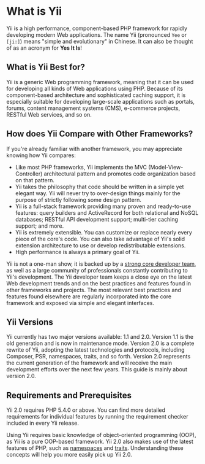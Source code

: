 What is Yii
===========

Yii is a high performance, component-based PHP framework for rapidly developing modern Web applications.
The name Yii (pronounced `Yee` or `[ji:]`) means "simple and evolutionary" in Chinese. It can also
be thought of as an acronym for **Yes It Is**!


What is Yii Best for?
---------------------

Yii is a generic Web programming framework, meaning that it can be used for developing all kinds
of Web applications using PHP. Because of its component-based architecture and sophisticated caching
support, it is especially suitable for developing large-scale applications such as portals, forums, content
management systems (CMS), e-commerce projects, RESTful Web services, and so on.


How does Yii Compare with Other Frameworks?
-------------------------------------------

If you're already familiar with another framework, you may appreciate knowing how Yii compares:

- Like most PHP frameworks, Yii implements the MVC (Model-View-Controller) architectural pattern and promotes code
  organization based on that pattern.
- Yii takes the philosophy that code should be written in a simple yet elegant way. Yii will never try to
  over-design things mainly for the purpose of strictly following some design pattern.
- Yii is a full-stack framework providing many proven and ready-to-use features: query builders
  and ActiveRecord for both relational and NoSQL databases; RESTful API development support; multi-tier
  caching support; and more.
- Yii is extremely extensible. You can customize or replace nearly every piece of the core's code. You can also
  take advantage of Yii's solid extension architecture to use or develop redistributable extensions.
- High performance is always a primary goal of Yii.

Yii is not a one-man show, it is backed up by a [strong core developer team](http://www.yiiframework.com/team/), as well as a large community
of professionals constantly contributing to Yii's development. The Yii developer team
keeps a close eye on the latest Web development trends and on the best practices and features
found in other frameworks and projects. The most relevant best practices and features found elsewhere are regularly incorporated into the core framework and exposed
via simple and elegant interfaces.


Yii Versions
------------

Yii currently has two major versions available: 1.1 and 2.0. Version 1.1 is the old generation and is now in maintenance mode. Version 2.0 is a complete rewrite of Yii, adopting the latest
technologies and protocols, including Composer, PSR, namespaces, traits, and so forth. Version 2.0 represents the current
generation of the framework and will receive the main development efforts over the next few years.
This guide is mainly about version 2.0.


Requirements and Prerequisites
------------------------------

Yii 2.0 requires PHP 5.4.0 or above. You can find more detailed requirements for individual features
by running the requirement checker included in every Yii release.

Using Yii requires basic knowledge of object-oriented programming (OOP), as Yii is a pure OOP-based framework.
Yii 2.0 also makes use of the latest features of PHP, such as [namespaces](http://www.php.net/manual/en/language.namespaces.php)
and [traits](http://www.php.net/manual/en/language.oop5.traits.php). Understanding these concepts will help
you more easily pick up Yii 2.0.

